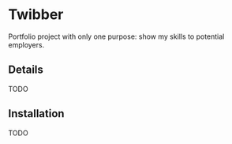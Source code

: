 # Twibber

Portfolio project with only one purpose: show my skills to potential employers.

## Details

TODO

## Installation

TODO
